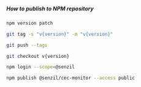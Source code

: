 ##### How to publish to NPM repository

```bash
npm version patch

git tag -s "v{version}" -m "v{version}"

git push --tags

git checkout v{version} 

npm login --scope=@senzil

npm publish @senzil/cec-monitor --access public

```